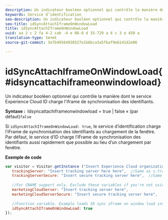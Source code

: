 ```yaml
---
description: Un indicateur booléen optionnel qui contrôle la manière dont le service Experience Cloud ID charge l'iframe de synchronisation des identifiants.
keywords: Service d’identification
seo-description: Un indicateur booléen optionnel qui contrôle la manière dont le service Experience Cloud ID charge l'iframe de synchronisation des identifiants.
seo-title: idSyncAttachIframeOnWindowLoad
title: idSyncAttachIframeOnWindowLoad
uuid: aa 2 c 2 fa 4-2 cab -4 e 08-8 d 35-729 a 6 c 3 e 459 a
translation-type: tm+mt
source-git-commit: 3e7b49564938527e1b6bca3a5fbaf9eb141d2e06

---
```



# idSyncAttachIframeOnWindowLoad{#idsyncattachiframeonwindowload}

Un indicateur booléen optionnel qui contrôle la manière dont le service Experience Cloud ID charge l&#39;iframe de synchronisation des identifiants.

**Syntaxe :**` `Idsyncattachiframeonwindowload = true | false « (par défaut)`false`

Si `idSyncAttachIframeOnWindowLoad: true`, le service d’identification charge l’iFrame de synchronisation des identifiants au chargement de la fenêtre. Par défaut, le service d’ID charge l’iFrame de synchronisation des identifiants aussi rapidement que possible au lieu d’un chargement par fenêtre.

**Exemple de code**

```js
var visitor = Visitor.getInstance ("Insert Experience Cloud organization ID here",{ 
   trackingServer: "Insert tracking server here here",  //Same as s.trackingServer 
   trackingServerSecure: "Insert secure tracking server here",  //Same as s.trackingServerSecure 
 
   //For CNAME support only. Exclude these variables if you're not using CNAME 
   marketingCloudServer: "Insert tracking server here", 
   marketingCloudServerSecure: "Insert secure tracking server here", 
 
   //Function variable. Example loads ID sync iFrame on window load instad of ASAP. 
   idSyncAttachIframeOnWindowLoad: true 
});
```


